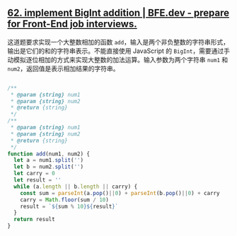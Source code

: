 ## [62. implement BigInt addition | BFE.dev - prepare for Front-End job interviews.](https://bigfrontend.dev/problem/add-BigInt-string)

这道题要求实现一个大整数相加的函数 `add`，输入是两个非负整数的字符串形式，输出是它们的和的字符串表示。不能直接使用 JavaScript 的 `BigInt`，需要通过手动模拟逐位相加的方式来实现大整数的加法运算。输入参数为两个字符串 `num1` 和 `num2`，返回值是表示相加结果的字符串。

<audio src="..\..\mp3\这道题要求实现一个大整数相加的.mp3"></audio>

```js

/**
 * @param {string} num1
 * @param {string} num2
 * @return {string}
 */
/**
 * @param {string} num1
 * @param {string} num2
 * @return {string}
 */
function add(num1, num2) {
  let a = num1.split('')
  let b = num2.split('')
  let carry = 0
  let result = ''
  while (a.length || b.length || carry) {
    const sum = parseInt(a.pop()||0) + parseInt(b.pop()||0) + carry
    carry = Math.floor(sum / 10)
    result = `${sum % 10}${result}`
  }
  return result
}
```

<audio src="..\..\mp3\解决方案通过模拟手动竖式加法来.mp3"></audio>